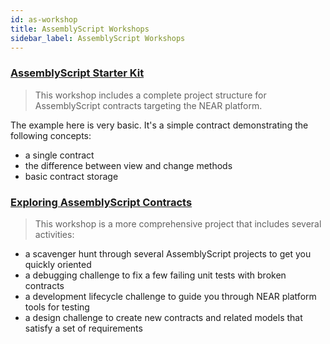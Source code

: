 ```yaml
---
id: as-workshop
title: AssemblyScript Workshops
sidebar_label: AssemblyScript Workshops
---
```


### [AssemblyScript Starter Kit](https://github.com/Learn-NEAR/starter--near-sdk-as)
> This workshop includes a complete project structure for AssemblyScript contracts targeting the NEAR platform.

The example here is very basic. It's a simple contract demonstrating the following concepts:

- a single contract
- the difference between view and change methods
- basic contract storage

### [Exploring AssemblyScript Contracts](https://github.com/near-examples/workshop--exploring-assemblyscript-contracts)
> This workshop is a more comprehensive project that includes several activities:

- a scavenger hunt through several AssemblyScript projects to get you quickly oriented
- a debugging challenge to fix a few failing unit tests with broken contracts
- a development lifecycle challenge to guide you through NEAR platform tools for testing
- a design challenge to create new contracts and related models that satisfy a set of requirements
 